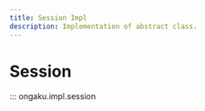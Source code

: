 ```yaml
---
title: Session Impl
description: Implementation of abstract class.
---
```


# Session

::: ongaku.impl.session
